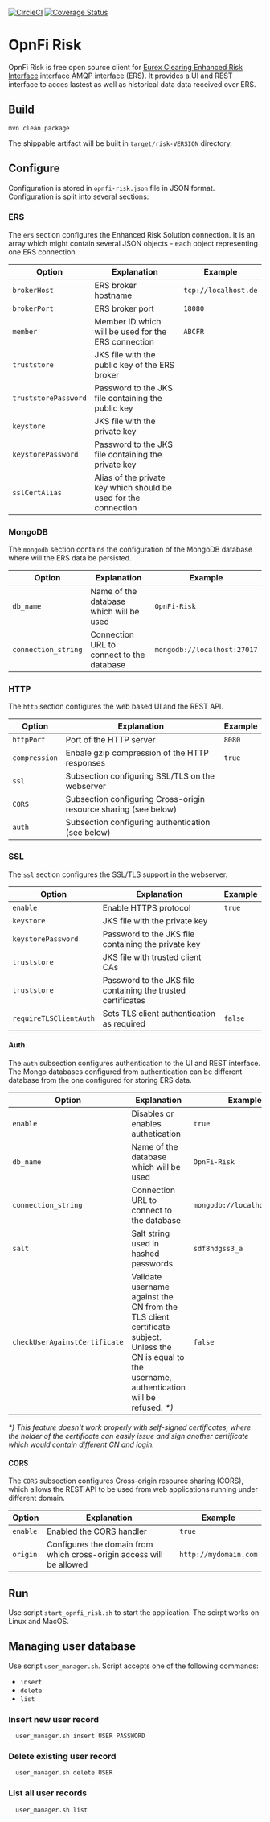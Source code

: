[![CircleCI](https://circleci.com/gh/scholzj/opnfi-risk.svg?style=svg)](https://circleci.com/gh/scholzj/opnfi-risk) [![Coverage Status](https://coveralls.io/repos/github/scholzj/opnfi-risk/badge.svg?branch=master)](https://coveralls.io/github/scholzj/opnfi-risk?branch=master)

# OpnFi Risk

OpnFi Risk is free open source client for [Eurex Clearing Enhanced Risk Interface](http://www.eurexclearing.com/clearing-en/risk-management/system-based-risk-controls/post-trade-risk-control/enhanced-risk-interface) interface AMQP interface (ERS). It provides a UI and REST interface to acces lastest as well as historical data data received over ERS.

## Build
    mvn clean package
    
The shippable artifact will be built in `target/risk-VERSION` directory.

## Configure

Configuration is stored in `opnfi-risk.json` file in JSON format. Configuration is split into several sections:

### ERS

The `ers` section configures the Enhanced Risk Solution connection. It is an array which might contain several JSON objects - each object representing one ERS connection.

| Option | Explanation | Example |
|--------|-------------|---------|
| `brokerHost` | ERS broker hostname | `tcp://localhost.de` |
| `brokerPort` | ERS broker port | `18080` |
| `member` | Member ID which will be used for the ERS connection | `ABCFR` |
| `truststore` | JKS file with the public key of the ERS broker |  |
| `truststorePassword` | Password to the JKS file containing the public key |  |
| `keystore` | JKS file with the private key |  |
| `keystorePassword` | Password to the JKS file containing the private key |  |
| `sslCertAlias` | Alias of the private key which should be used for the connection |  |

### MongoDB

The `mongodb` section contains the configuration of the MongoDB database where will the ERS data be persisted. 

| Option | Explanation | Example |
|--------|-------------|---------|
| `db_name` | Name of the database which will be used | `OpnFi-Risk` |
| `connection_string` | Connection URL to connect to the database | `mongodb://localhost:27017` |

### HTTP

The `http` section configures the web based UI and the REST API.

| Option | Explanation | Example |
|--------|-------------|---------|
| `httpPort` | Port of the HTTP server | `8080` |
| `compression` | Enbale gzip compression of the HTTP responses | `true` |
| `ssl` | Subsection configuring SSL/TLS on the webserver |  |
| `CORS` | Subsection configuring Cross-origin resource sharing (see below) |  |
| `auth` | Subsection configuring authentication (see below) |  |


### SSL

The `ssl` section configures the SSL/TLS support in the webserver.

| Option | Explanation | Example |
|--------|-------------|---------|
| `enable` | Enable HTTPS protocol | `true` |
| `keystore` | JKS file with the private key |  |
| `keystorePassword` | Password to the JKS file containing the private key |  |
| `truststore` | JKS file with trusted client CAs |  |
| `truststore` | Password to the JKS file containing the trusted certificates |  |
| `requireTLSClientAuth` | Sets TLS client authentication as required | `false` |

#### Auth

The `auth` subsection configures authentication to the UI and REST interface. The Mongo databases configured from authentication can be different database from the one configured for storing ERS data.

| Option | Explanation | Example |
|--------|-------------|---------|
| `enable` | Disables or enables authetication | `true` |
| `db_name` | Name of the database which will be used | `OpnFi-Risk` |
| `connection_string` | Connection URL to connect to the database | `mongodb://localhost:27017` |
| `salt` | Salt string used in hashed passwords | `sdf8hdgss3_a` |
| `checkUserAgainstCertificate` | Validate username against the CN from the TLS client certificate subject. Unless the CN is equal to the username, authentication will be refused. _*)_ | `false` |

_*) This feature doesn't work properly with self-signed certificates, where the holder of the certificate can easily issue and sign another certificate which would contain different CN and login._ 

#### CORS

The `CORS` subsection configures Cross-origin resource sharing (CORS), which allows the REST API to be used from web applications running under different domain. 

| Option | Explanation | Example |
|--------|-------------|---------|
| `enable` | Enabled the CORS handler | `true` |
| `origin` | Configures the domain from which cross-origin access will be allowed | `http://mydomain.com` |

## Run

Use script `start_opnfi_risk.sh` to start the application. The scirpt works on Linux and MacOS. 

## Managing user database

Use script `user_manager.sh`. Script accepts one of the following commands:
  - `insert`
  - `delete`
  - `list`

### Insert new user record
      user_manager.sh insert USER PASSWORD
      
### Delete existing user record      
      user_manager.sh delete USER
      
### List all user records      
      user_manager.sh list
